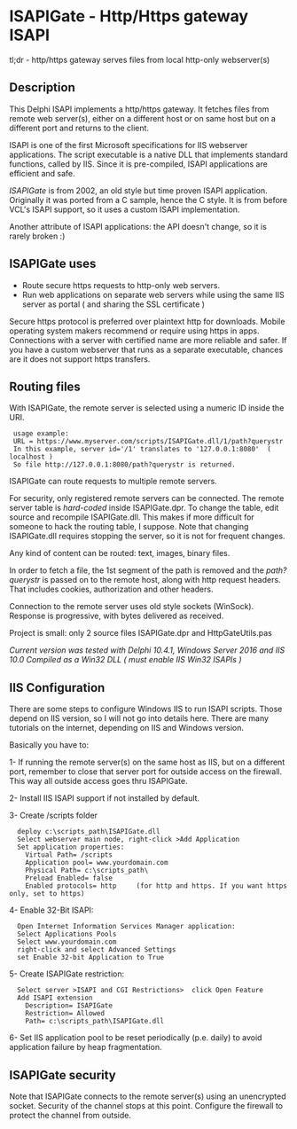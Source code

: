 # ISAPIGate - Http/Https gateway ISAPI

tl;dr - http/https gateway serves files from local http-only webserver(s)

## Description

This Delphi ISAPI implements a http/https gateway.  It fetches files from remote web server(s), either on a different host or on same host but on a different port and returns to the client. 

ISAPI is one of the first Microsoft specifications for IIS webserver applications.
The script executable is a native DLL that implements standard functions, 
called by IIS. Since it is pre-compiled, ISAPI applications are efficient and safe.  

*ISAPIGate* is from 2002, an old style but time proven ISAPI application.  
Originally it was ported from a C sample, hence the C style.
It is from before VCL's ISAPI support, so it uses a custom ISAPI implementation. 

Another attribute of ISAPI applications: the API doesn't change, 
so it is rarely broken   :)

## ISAPIGate uses 
* Route secure https requests to http-only web servers. 
* Run web applications on separate web servers while using the same IIS server as portal ( and sharing the SSL certificate ) 

Secure https protocol is preferred over plaintext http for downloads. 
Mobile operating system makers recommend or require using https in apps.
Connections with a server with certified name are more reliable and safer.
If you have a custom webserver that runs as a separate executable, 
chances are it does not support https transfers.

## Routing files

With ISAPIGate, the remote server is selected using a numeric ID inside the URI.

     usage example: 
     URL = https://www.myserver.com/scripts/ISAPIGate.dll/1/path?querystr
     In this example, server id='/1' translates to '127.0.0.1:8080'  ( localhost )
     So file http://127.0.0.1:8080/path?querystr is returned.
  
ISAPIGate can route requests to multiple remote servers.

For security, only registered remote servers can be connected.
The remote server table is *hard-coded* inside ISAPIGate.dpr.
To change the table, edit source and recompile ISAPIGate.dll.
This makes if more difficult for someone to hack the routing table, I suppose.
Note that changing ISAPIGate.dll requires stopping the server, so it is not for frequent changes.

Any kind of content can be routed: text, images, binary files.

In order to fetch a file, the 1st segment of the path is removed 
and the *path?querystr* is passed on to the remote host,
along with http request headers. That includes cookies, authorization and other headers.  

Connection to the remote server uses old style sockets (WinSock).
Response is progressive, with bytes delivered as received.

Project is small: only 2 source files ISAPIGate.dpr and HttpGateUtils.pas   

*Current version was tested with Delphi 10.4.1, Windows Server 2016 and IIS 10.0
Compiled as a Win32 DLL ( must enable IIS Win32 ISAPIs )*

## IIS Configuration

There are some steps to configure Windows IIS to run ISAPI scripts.
Those depend on IIS version, so I will not go into details here. 
There are many tutorials on the internet, depending on IIS and Windows version.

Basically you have to:

1- If running the remote server(s) on the same host as IIS, but on a different port, 
remember to close that server port for outside access on the firewall. 
This way all outside access goes thru ISAPIGate.  

2- Install IIS ISAPI support if not installed by default.   

3- Create /scripts folder

      deploy c:\scripts_path\ISAPIGate.dll
      Select webserver main node, right-click >Add Application
      Set application properties:
        Virtual Path= /scripts
        Application pool= www.yourdomain.com
        Physical Path= c:\scripts_path\
        Preload Enabled= false
        Enabled protocols= http     (for http and https. If you want https only, set to https)

4- Enable 32-Bit ISAPI: 
 
      Open Internet Information Services Manager application:
      Select Applications Pools
      Select www.yourdomain.com
      right-click and select Advanced Settings
      set Enable 32-bit Application to True  

5- Create ISAPIGate restriction:

      Select server >ISAPI and CGI Restrictions>  click Open Feature
      Add ISAPI extension
        Description= ISAPIGate
        Restriction= Allowed
        Path= c:\scripts_path\ISAPIGate.dll  

6- Set IIS application pool to be reset periodically (p.e. daily) to avoid application failure by heap fragmentation.

## ISAPIGate security

Note that ISAPIGate connects to the remote server(s) using an unencrypted socket. Security of the channel stops at this point. Configure the firewall to protect the channel from outside.
